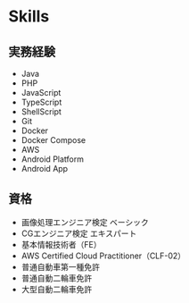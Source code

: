 # Skills

## 実務経験

- Java
- PHP
- JavaScript
- TypeScript
- ShellScript
- Git
- Docker
- Docker Compose
- AWS
- Android Platform
- Android App

## 資格

- 画像処理エンジニア検定 ベーシック
- CGエンジニア検定 エキスパート
- 基本情報技術者（FE）
- AWS Certified Cloud Practitioner（CLF-02）
- 普通自動車第一種免許
- 普通自動二輪車免許
- 大型自動二輪車免許
